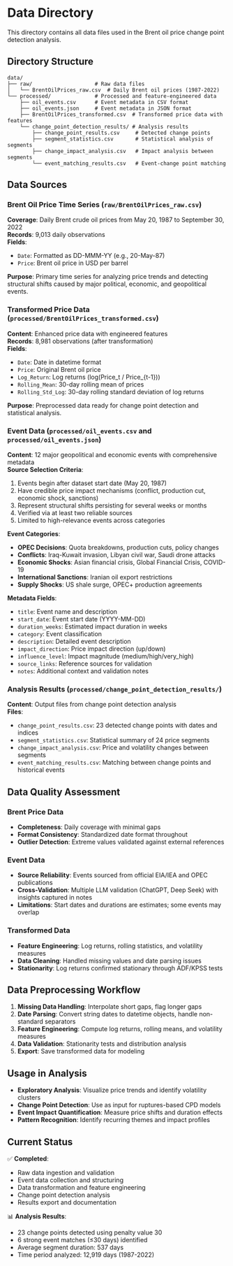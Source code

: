 # Data Directory

This directory contains all data files used in the Brent oil price change point detection analysis.

## Directory Structure

```
data/
├── raw/                    # Raw data files
│   └── BrentOilPrices_raw.csv  # Daily Brent oil prices (1987-2022)
└── processed/              # Processed and feature-engineered data
    ├── oil_events.csv      # Event metadata in CSV format
    ├── oil_events.json     # Event metadata in JSON format
    ├── BrentOilPrices_transformed.csv  # Transformed price data with features
    └── change_point_detection_results/ # Analysis results
        ├── change_point_results.csv     # Detected change points
        ├── segment_statistics.csv       # Statistical analysis of segments
        ├── change_impact_analysis.csv   # Impact analysis between segments
        └── event_matching_results.csv   # Event-change point matching
```

## Data Sources

### Brent Oil Price Time Series (`raw/BrentOilPrices_raw.csv`)

**Coverage**: Daily Brent crude oil prices from May 20, 1987 to September 30, 2022  
**Records**: 9,013 daily observations  
**Fields**:
- `Date`: Formatted as DD-MMM-YY (e.g., 20-May-87)
- `Price`: Brent oil price in USD per barrel

**Purpose**: Primary time series for analyzing price trends and detecting structural shifts caused by major political, economic, and geopolitical events.

### Transformed Price Data (`processed/BrentOilPrices_transformed.csv`)

**Content**: Enhanced price data with engineered features  
**Records**: 8,981 observations (after transformation)  
**Fields**:
- `Date`: Date in datetime format
- `Price`: Original Brent oil price
- `Log_Return`: Log returns (log(Price_t / Price_{t-1}))
- `Rolling_Mean`: 30-day rolling mean of prices
- `Rolling_Std_Log`: 30-day rolling standard deviation of log returns

**Purpose**: Preprocessed data ready for change point detection and statistical analysis.

### Event Data (`processed/oil_events.csv` and `processed/oil_events.json`)

**Content**: 12 major geopolitical and economic events with comprehensive metadata  
**Source Selection Criteria**:
1. Events begin after dataset start date (May 20, 1987)
2. Have credible price impact mechanisms (conflict, production cut, economic shock, sanctions)
3. Represent structural shifts persisting for several weeks or months
4. Verified via at least two reliable sources
5. Limited to high-relevance events across categories

**Event Categories**:
- **OPEC Decisions**: Quota breakdowns, production cuts, policy changes
- **Conflicts**: Iraq-Kuwait invasion, Libyan civil war, Saudi drone attacks
- **Economic Shocks**: Asian financial crisis, Global Financial Crisis, COVID-19
- **International Sanctions**: Iranian oil export restrictions
- **Supply Shocks**: US shale surge, OPEC+ production agreements

**Metadata Fields**:
- `title`: Event name and description
- `start_date`: Event start date (YYYY-MM-DD)
- `duration_weeks`: Estimated impact duration in weeks
- `category`: Event classification
- `description`: Detailed event description
- `impact_direction`: Price impact direction (up/down)
- `influence_level`: Impact magnitude (medium/high/very_high)
- `source_links`: Reference sources for validation
- `notes`: Additional context and validation notes

### Analysis Results (`processed/change_point_detection_results/`)

**Content**: Output files from change point detection analysis  
**Files**:
- `change_point_results.csv`: 23 detected change points with dates and indices
- `segment_statistics.csv`: Statistical summary of 24 price segments
- `change_impact_analysis.csv`: Price and volatility changes between segments
- `event_matching_results.csv`: Matching between change points and historical events

## Data Quality Assessment

### Brent Price Data
- **Completeness**: Daily coverage with minimal gaps
- **Format Consistency**: Standardized date format throughout
- **Outlier Detection**: Extreme values validated against external references

### Event Data
- **Source Reliability**: Events sourced from official EIA/IEA and OPEC publications
- **Cross-Validation**: Multiple LLM validation (ChatGPT, Deep Seek) with insights captured in notes
- **Limitations**: Start dates and durations are estimates; some events may overlap

### Transformed Data
- **Feature Engineering**: Log returns, rolling statistics, and volatility measures
- **Data Cleaning**: Handled missing values and date parsing issues
- **Stationarity**: Log returns confirmed stationary through ADF/KPSS tests

## Data Preprocessing Workflow

1. **Missing Data Handling**: Interpolate short gaps, flag longer gaps
2. **Date Parsing**: Convert string dates to datetime objects, handle non-standard separators
3. **Feature Engineering**: Compute log returns, rolling means, and volatility measures
4. **Data Validation**: Stationarity tests and distribution analysis
5. **Export**: Save transformed data for modeling

## Usage in Analysis

- **Exploratory Analysis**: Visualize price trends and identify volatility clusters
- **Change Point Detection**: Use as input for ruptures-based CPD models
- **Event Impact Quantification**: Measure price shifts and duration effects
- **Pattern Recognition**: Identify recurring themes and impact profiles

## Current Status

✅ **Completed**:
- Raw data ingestion and validation
- Event data collection and structuring
- Data transformation and feature engineering
- Change point detection analysis
- Results export and documentation

📊 **Analysis Results**:
- 23 change points detected using penalty value 30
- 6 strong event matches (≤30 days) identified
- Average segment duration: 537 days
- Time period analyzed: 12,919 days (1987-2022)
